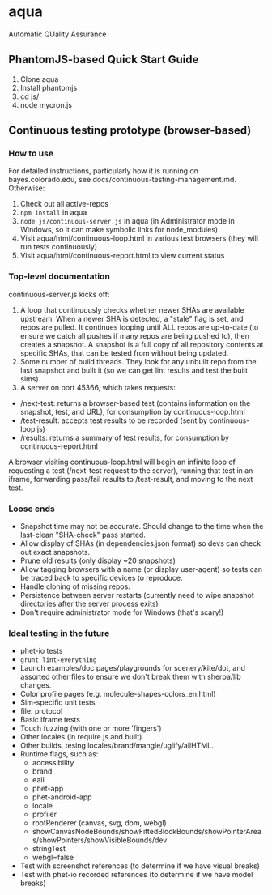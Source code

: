 # aqua
Automatic QUality Assurance

## PhantomJS-based Quick Start Guide
1. Clone aqua
1. Install phantomjs
2. cd js/
3. node mycron.js

## Continuous testing prototype (browser-based)

### How to use

For detailed instructions, particularly how it is running on bayes.colorado.edu, see docs/continuous-testing-management.md. Otherwise:

1. Check out all active-repos
2. `npm install` in aqua
3. `node js/continuous-server.js` in aqua (in Administrator mode in Windows, so it can make symbolic links for node_modules)
4. Visit aqua/html/continuous-loop.html in various test browsers (they will run tests continuously)
5. Visit aqua/html/continuous-report.html to view current status

### Top-level documentation

continuous-server.js kicks off:

1. A loop that continuously checks whether newer SHAs are available upstream. When a newer SHA is detected, a "stale" flag is set, and repos are pulled. It continues looping until ALL repos are up-to-date (to ensure we catch all pushes if many repos are being pushed to), then creates a snapshot. A snapshot is a full copy of all repository contents at specific SHAs, that can be tested from without being updated.
2. Some number of build threads. They look for any unbuilt repo from the last snapshot and built it (so we can get lint results and test the built sims).
3. A server on port 45366, which takes requests:
  - /next-test: returns a browser-based test (contains information on the snapshot, test, and URL), for consumption by continuous-loop.html
  - /test-result: accepts test results to be recorded (sent by continuous-loop.js)
  - /results: returns a summary of test results, for consumption by continuous-report.html

A browser visiting continuous-loop.html will begin an infinite loop of requesting a test (/next-test request to the server), running that test in an iframe, forwarding pass/fail results to /test-result, and moving to the next test.

### Loose ends

- Snapshot time may not be accurate. Should change to the time when the last-clean "SHA-check" pass started.
- Allow display of SHAs (in dependencies.json format) so devs can check out exact snapshots.
- Prune old results (only display ~20 snapshots)
- Allow tagging browsers with a name (or display user-agent) so tests can be traced back to specific devices to reproduce.
- Handle cloning of missing repos.
- Persistence between server restarts (currently need to wipe snapshot directories after the server process exits)
- Don't require administrator mode for Windows (that's scary!)

### Ideal testing in the future

- phet-io tests
- `grunt lint-everything`
- Launch examples/doc pages/playgrounds for scenery/kite/dot, and assorted other files to ensure we don't break them with sherpa/lib changes.
- Color profile pages (e.g. molecule-shapes-colors_en.html)
- Sim-specific unit tests
- file: protocol
- Basic iframe tests
- Touch fuzzing (with one or more 'fingers')
- Other locales (in require.js and built)
- Other builds, tesing locales/brand/mangle/uglify/allHTML.
- Runtime flags, such as:
  - accessibility
  - brand
  - eall
  - phet-app
  - phet-android-app
  - locale
  - profiler
  - rootRenderer (canvas, svg, dom, webgl)
  - showCanvasNodeBounds/showFittedBlockBounds/showPointerAreas/showPointers/showVisibleBounds/dev
  - stringTest
  - webgl=false
- Test with screenshot references (to determine if we have visual breaks)
- Test with phet-io recorded references (to determine if we have model breaks)
